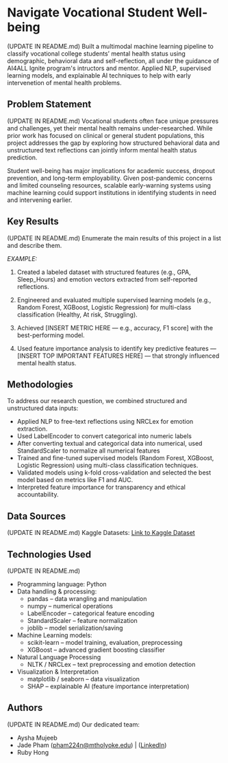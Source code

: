 # Navigate Vocational Student Well-being

(UPDATE IN README.md)
Built a multimodal machine learning pipeline to classify vocational college students’ mental health status using demographic, behavioral data and self-reflection, all under the guidance of AI4ALL Ignite program's intructors and mentor. 
Applied NLP, supervised learning models, and explainable AI techniques to help with early intervenetion of mental health problems.

## Problem Statement <!--- do not change this line -->

(UPDATE IN README.md)
Vocational students often face unique pressures and challenges, yet their mental health remains under-researched. While prior work has focused on clinical or general student populations, this project addresses the gap by exploring how structured behavioral data and unstructured text reflections can jointly inform mental health status prediction.

Student well-being has major implications for academic success, dropout prevention, and long-term employability. Given post-pandemic concerns and limited counseling resources, scalable early-warning systems using machine learning could support institutions in identifying students in need and intervening earlier.

## Key Results <!--- do not change this line -->

(UPDATE IN README.md)
Enumerate the main results of this project in a list and describe them.

*EXAMPLE:*
1. Created a labeled dataset with structured features (e.g., GPA, Sleep_Hours) and emotion vectors extracted from self-reported reflections.

2. Engineered and evaluated multiple supervised learning models (e.g., Random Forest, XGBoost, Logistic Regression) for multi-class classification (Healthy, At risk, Struggling).

3. Achieved [INSERT METRIC HERE — e.g., accuracy, F1 score] with the best-performing model.

4. Used feature importance analysis to identify key predictive features — [INSERT TOP IMPORTANT FEATURES HERE] — that strongly influenced mental health status.

## Methodologies <!--- do not change this line -->

To address our research question, we combined structured and unstructured data inputs:
- Applied NLP to free-text reflections using NRCLex for emotion extraction.
- Used LabelEncoder to convert categorical into numeric labels
- After converting textual and categorical data into numerical, used StandardScaler to normalize all numerical features
- Trained and fine-tuned supervised models (Random Forest, XGBoost, Logistic Regression) using multi-class classification techniques.
- Validated models using k-fold cross-validation and selected the best model based on metrics like F1 and AUC.
- Interpreted feature importance for transparency and ethical accountability.

## Data Sources <!--- do not change this line -->

(UPDATE IN README.md)
Kaggle Datasets: [Link to Kaggle Dataset](https://www.kaggle.com/datasets/ziya07/student-mental-health-and-resilience-dataset)

## Technologies Used <!--- do not change this line -->

(UPDATE IN README.md)
- Programming language: Python
- Data handling & processing:
    - pandas – data wrangling and manipulation
    - numpy – numerical operations
    - LabelEncoder – categorical feature encoding
    - StandardScaler – feature normalization
    - joblib – model serialization/saving
- Machine Learning models:
    - scikit-learn – model training, evaluation, preprocessing
    - XGBoost – advanced gradient boosting classifier
- Natural Language Processing
    - NLTK / NRCLex – text preprocessing and emotion detection
- Visualization & Interpretation
    - matplotlib / seaborn – data visualization
    - SHAP – explainable AI (feature importance interpretation)


## Authors <!--- do not change this line -->

(UPDATE IN README.md)
Our dedicated team: 
- Aysha Mujeeb
- Jade Pham ([pham224n@mtholyoke.edu](mailto:pham224n@mtholyoke.edu)) | ([LinkedIn](https://www.linkedin.com/in/jade-pham-0689192a5/))
- Ruby Hong
